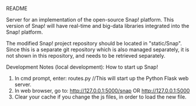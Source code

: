 README

Server for an implementation of the open-source Snap! platform. This version of Snap! will have real-time and big-data
libraries integrated into the Snap! platform.



The modified Snap! project repository should be located in "static/Snap".
Since this is a separate git repository which is also managed separately,
it is not shown in this repository, and needs to be retrieved separately.


Development Notes (local development):
How to start up Snap!

1. In cmd prompt, enter:
		routes.py	//This will start up the Python Flask web server.
2. In web browser, go to:
		http://127.0.0.1:5000/snap
		OR
		http://127.0.0.1:5000
3. Clear your cache if you change the js files, in order to load the new file.